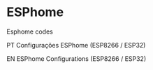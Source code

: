 # ESPhome
Esphome codes 

PT
Configurações ESPhome (ESP8266 / ESP32)

EN
ESPhome Configurations (ESP8266 / ESP32)

